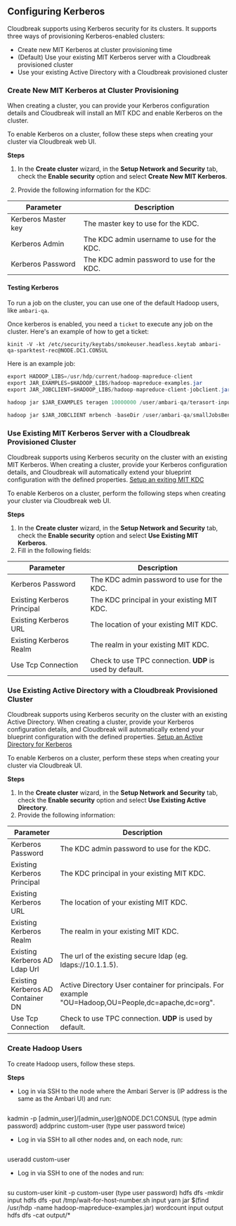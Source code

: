 ## Configuring Kerberos

Cloudbreak supports using Kerberos security for its clusters. It supports three ways of provisioning Kerberos-enabled clusters:

* Create new MIT Kerberos at cluster provisioning time  
* (Default) Use your existing MIT Kerberos server with a Cloudbreak provisioned cluster  
* Use your existing Active Directory with a Cloudbreak provisioned cluster  

### Create New MIT Kerberos at Cluster Provisioning

When creating a cluster, you can provide your Kerberos configuration details and Cloudbreak will install an MIT KDC and enable Kerberos on the cluster.

To enable Kerberos on a cluster, follow these steps when creating your cluster via Cloudbreak web UI.

**Steps**

1. In the **Create cluster** wizard, in the **Setup Network and Security** tab, check the **Enable security** option and select **Create New MIT Kerberos**.

2. Provide the following information for the KDC:

| Parameter | Description |
|---|---|
| Kerberos Master key | The master key to use for the KDC. |
| Kerberos Admin | The KDC admin username to use for the KDC. |
| Kerberos Password | The KDC admin password to use for the KDC. |


#### Testing Kerberos

To run a job on the cluster, you can use one of the default Hadoop users, like `ambari-qa`.

Once kerberos is enabled, you need a `ticket` to execute any job on the cluster. Here's an example of how to get a ticket:

```
kinit -V -kt /etc/security/keytabs/smokeuser.headless.keytab ambari-qa-sparktest-rec@NODE.DC1.CONSUL
```

Here is an example job:
```java
export HADOOP_LIBS=/usr/hdp/current/hadoop-mapreduce-client
export JAR_EXAMPLES=$HADOOP_LIBS/hadoop-mapreduce-examples.jar
export JAR_JOBCLIENT=$HADOOP_LIBS/hadoop-mapreduce-client-jobclient.jar

hadoop jar $JAR_EXAMPLES teragen 10000000 /user/ambari-qa/terasort-input

hadoop jar $JAR_JOBCLIENT mrbench -baseDir /user/ambari-qa/smallJobsBenchmark -numRuns 5 -maps 10 -reduces 5 -inputLines 10 -inputType ascending
```

### Use Existing MIT Kerberos Server with a Cloudbreak Provisioned Cluster

Cloudbreak supports using Kerberos security on the cluster with an existing MIT Kerberos. When creating a cluster, provide your Kerberos configuration details, and Cloudbreak will automatically extend your blueprint configuration with the defined properties. [Setup an exiting MIT KDC](https://docs.hortonworks.com/HDPDocuments/Ambari-2.2.0.0/bk_Ambari_Security_Guide/content/_use_an_exisiting_mit_kdc.html)

To enable Kerberos on a cluster, perform the following steps when creating your cluster via Cloudbreak web UI.

**Steps**

1. In the **Create cluster** wizard, in the **Setup Network and Security** tab, check the **Enable security** option and select **Use Existing MIT Kerberos**.
2. Fill in the following fields:

| Parameter | Description |
|---|---|
| Kerberos Password | The KDC admin password to use for the KDC. |
| Existing Kerberos Principal | The KDC principal in your existing MIT KDC. |
| Existing Kerberos URL | The location of your existing MIT KDC. |
| Existing Kerberos Realm | The realm in your existing MIT KDC. |
| Use Tcp Connection | Check to use TPC connection. **UDP** is used by default. | 


### Use Existing Active Directory with a Cloudbreak Provisioned Cluster

Cloudbreak supports using Kerberos security on the cluster with an existing Active Directory. When creating a cluster, provide your Kerberos configuration details, and Cloudbreak will automatically extend your blueprint configuration with the defined properties. [Setup an Active Directory for Kerberos](https://docs.hortonworks.com/HDPDocuments/Ambari-2.2.0.0/bk_Ambari_Security_Guide/content/_use_an_existing_active_directory_domain.html)

To enable Kerberos on a cluster, perform these steps when creating your cluster via Cloudbreak UI.

**Steps**

1. In the **Create cluster** wizard, in the **Setup Network and Security** tab, check the **Enable security** option and select **Use Existing Active Directory**.
2. Provide the following information:

| Parameter | Description |
|---|---|
| Kerberos Password | The KDC admin password to use for the KDC. |
| Existing Kerberos Principal | The KDC principal in your existing MIT KDC. |
| Existing Kerberos URL | The location of your existing MIT KDC. |
| Existing Kerberos Realm | The realm in your existing MIT KDC. |
| Existing Kerberos AD Ldap Url | The url of the existing secure ldap (eg. ldaps://10.1.1.5). |
| Existing Kerberos AD Container DN | Active Directory User container for principals. For example "OU=Hadoop,OU=People,dc=apache,dc=org". |
| Use Tcp Connection | Check to use TPC connection. **UDP** is used by default. |  


### Create Hadoop Users

To create Hadoop users, follow these steps.

**Steps**

* Log in via SSH to the node where the Ambari Server is (IP address is the same as the Ambari UI) and run:

    <pre>
kadmin -p [admin_user]/[admin_user]@NODE.DC1.CONSUL (type admin password)
addprinc custom-user (type user password twice)
</pre>

* Log in via SSH to all other nodes and, on each node, run:

    <pre>
useradd custom-user
</pre>

* Log in via SSH to one of the nodes and run:

    <pre>
su custom-user
kinit -p custom-user (type user password)
hdfs dfs -mkdir input
hdfs dfs -put /tmp/wait-for-host-number.sh input
yarn jar $(find /usr/hdp -name hadoop-mapreduce-examples.jar) wordcount input output
hdfs dfs -cat output/*
</pre>

